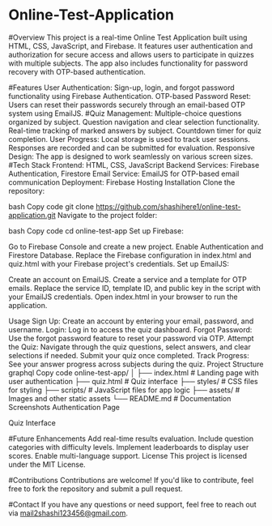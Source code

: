 # Online-Test-Application

#Overview
This project is a real-time Online Test Application built using HTML, CSS, JavaScript, and Firebase. It features user authentication and authorization for secure access and allows users to participate in quizzes with multiple subjects. The app also includes functionality for password recovery with OTP-based authentication.

#Features
User Authentication: Sign-up, login, and forgot password functionality using Firebase Authentication.
OTP-based Password Reset: Users can reset their passwords securely through an email-based OTP system using EmailJS.
#Quiz Management:
Multiple-choice questions organized by subject.
Question navigation and clear selection functionality.
Real-time tracking of marked answers by subject.
Countdown timer for quiz completion.
User Progress:
Local storage is used to track user sessions.
Responses are recorded and can be submitted for evaluation.
Responsive Design: The app is designed to work seamlessly on various screen sizes.
#Tech Stack
Frontend: HTML, CSS, JavaScript
Backend Services: Firebase Authentication, Firestore
Email Service: EmailJS for OTP-based email communication
Deployment: Firebase Hosting
Installation
Clone the repository:

bash
Copy code
git clone https://github.com/shashihere1/online-test-application.git
Navigate to the project folder:

bash
Copy code
cd online-test-app
Set up Firebase:

Go to Firebase Console and create a new project.
Enable Authentication and Firestore Database.
Replace the Firebase configuration in index.html and quiz.html with your Firebase project's credentials.
Set up EmailJS:

Create an account on EmailJS.
Create a service and a template for OTP emails.
Replace the service ID, template ID, and public key in the script with your EmailJS credentials.
Open index.html in your browser to run the application.

Usage
Sign Up:
Create an account by entering your email, password, and username.
Login:
Log in to access the quiz dashboard.
Forgot Password:
Use the forgot password feature to reset your password via OTP.
Attempt the Quiz:
Navigate through the quiz questions, select answers, and clear selections if needed.
Submit your quiz once completed.
Track Progress:
See your answer progress across subjects during the quiz.
Project Structure
graphql
Copy code
online-test-app/
│
├── index.html          # Landing page with user authentication
├── quiz.html           # Quiz interface
├── styles/             # CSS files for styling
├── scripts/            # JavaScript files for app logic
├── assets/             # Images and other static assets
└── README.md           # Documentation
Screenshots
Authentication Page

Quiz Interface

#Future Enhancements
Add real-time results evaluation.
Include question categories with difficulty levels.
Implement leaderboards to display user scores.
Enable multi-language support.
License
This project is licensed under the MIT License.

#Contributions
Contributions are welcome! If you'd like to contribute, feel free to fork the repository and submit a pull request.

#Contact
If you have any questions or need support, feel free to reach out via mail2shashi123456@gmail.com.
